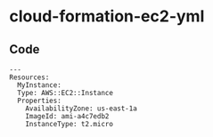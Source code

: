 # cloud-formation-ec2-yml

## Code

```
---
Resources:
  MyInstance:
  Type: AWS::EC2::Instance
  Properties:
    AvailabilityZone: us-east-1a
    ImageId: ami-a4c7edb2
    InstanceType: t2.micro 
```
